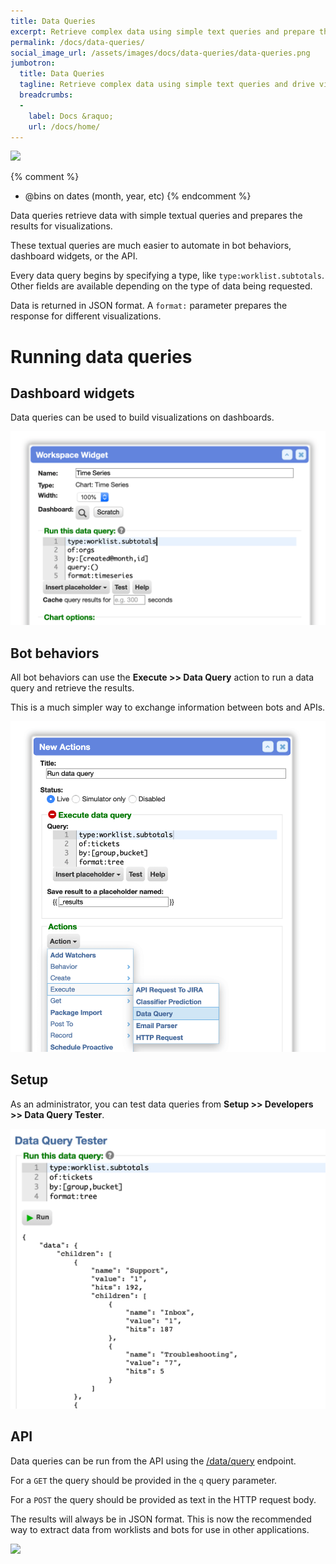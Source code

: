 ```yaml
---
title: Data Queries
excerpt: Retrieve complex data using simple text queries and prepare the results for visualizations.
permalink: /docs/data-queries/
social_image_url: /assets/images/docs/data-queries/data-queries.png
jumbotron:
  title: Data Queries
  tagline: Retrieve complex data using simple text queries and drive visualizations
  breadcrumbs:
  -
    label: Docs &raquo;
    url: /docs/home/
---
```


<div class="cerb-screenshot">
<img src="{{page.social_image_url}}" class="screenshot">
</div>

{% comment %}
* @bins on dates (month, year, etc)
{% endcomment %}

Data queries retrieve data with simple textual queries and prepares the results for visualizations.

These textual queries are much easier to automate in bot behaviors, dashboard widgets, or the API.

Every data query begins by specifying a type, like `type:worklist.subtotals`. Other fields are available depending on the type of data being requested.

Data is returned in JSON format. A `format:` parameter prepares the response for different visualizations.

# Running data queries

## Dashboard widgets

Data queries can be used to build visualizations on dashboards.

<div class="cerb-screenshot">
<img src="/assets/images/docs/data-queries/data-queries-workspace-widget.png" class="screenshot">
</div>

## Bot behaviors

All bot behaviors can use the **Execute >> Data Query** action to run a data query and retrieve the results.

This is a much simpler way to exchange information between bots and APIs.

<div class="cerb-screenshot">
<img src="/assets/images/docs/data-queries/data-queries-bot-execute.png" class="screenshot">
</div>

## Setup

As an administrator, you can test data queries from **Setup >> Developers >> Data Query Tester**.

<div class="cerb-screenshot">
<img src="/assets/images/docs/data-queries/data-queries-setup-tester.png" class="screenshot">
</div>

## API

Data queries can be run from the API using the [/data/query](/docs/api/endpoints/data/) endpoint. 

For a `GET` the query should be provided in the `q` query parameter. 

For a `POST` the query should be provided as text in the HTTP request body.

The results will always be in JSON format. This is now the recommended way to extract data from worklists and bots for use in other applications.

<div class="cerb-screenshot">
<img src="/assets/images/docs/data-queries/data-queries-api-post-body.png" class="screenshot">
</div>